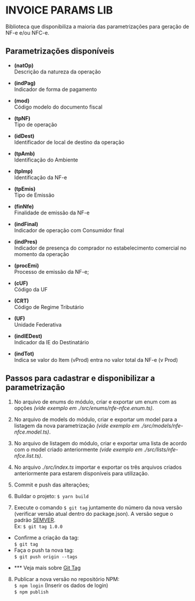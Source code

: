 # INVOICE PARAMS LIB

Biblioteca que disponibiliza a maioria das parametrizações para geração de NF-e e/ou NFC-e.

## Parametrizações disponíveis

- **(natOp)**  
  Descrição da natureza da operação

- **(indPag)**  
  Indicador de forma de pagamento

- **(mod)**  
  Código modelo do documento fiscal

- **(tpNF)**  
  Tipo de operação

- **(idDest)**  
  Identificador de local de destino da operação

- **(tpAmb)**  
  Identificação do Ambiente

- **(tpImp)**  
  Identificação da NF-e

- **(tpEmis)**  
  Tipo de Emissão

- **(finNfe)**  
  Finalidade de emissão da NF-e

- **(indFinal)**  
  Indicador de operação com Consumidor final

- **(indPres)**  
  Indicador de presença do comprador no estabelecimento comercial no momento da operação

- **(procEmi)**  
  Processo de emissão da NF-e;

- **(cUF)**  
  Código da UF

- **(CRT)**  
  Código de Regime Tributário

- **(UF)**  
  Unidade Federativa

- **(indIEDest)**  
  Indicador da IE do Destinatário

- **(indTot)**  
  Indica se valor do Item (vProd) entra no valor total da NF-e (v Prod)

## Passos para cadastrar e disponibilizar a parametrização

1. No arquivo de enums do módulo, criar e exportar um enum com as opções _(vide exemplo em ./src/enums/nfe-nfce.enum.ts)_.

2. No arquivo de models do módulo, criar e exportar um model para a listagem da nova parametrização _(vide exemplo em ./src/models/nfe-nfce.model.ts)_.

3. No arquivo de listagem do módulo, criar e exportar uma lista de acordo com o model criado anteriormente _(vide exemplo em ./src/lists/nfe-nfce.list.ts)_.

4. No arquivo _./src/index.ts_ importar e exportar os três arquivos criados anteriormente para estarem disponíveis para utilização.

5. Commit e push das alterações;

6. Buildar o projeto: `$ yarn build`

7. Execute o comando `$ git tag` juntamente do número da nova versão (verificar versão atual dentro do package.json). A versão segue o padrão [SEMVER](https://semver.org/).  
   Ex: `$ git tag 1.0.0`

- Confirme a criação da tag:  
  `$ git tag`
- Faça o push ta nova tag:  
  `$ git push origin --tags`

* \*\*\* Veja mais sobre [Git Tag](https://git-scm.com/book/pt-br/v2/Fundamentos-de-Git-Criando-Tags)

8. Publicar a nova versão no repositório NPM:  
   `$ npm login` (Inserir os dados de login)  
   `$ npm publish`
